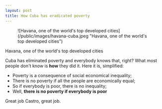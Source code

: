 ```yaml
---
layout: post
title: How Cuba has eradicated poverty
---
```


<figure>
  ![Havana, one of the world's top developed cities](/public/images/havana-cuba.jpeg "Havana, one of the world's top developed cities")
</figure>

<span class="image_caption">Havana, one of the world's top developed cities</span>

<span class="drops">C</span>uba has eliminated poverty and everybody knows that, right? What most people don't know is **how** they did it. Here it is, simplified:

* Poverty is a consequence of social economical inequality;
* There is no poverty if all the people are economically equal;
* So if everybody is poor, there is no inequality;
* Well, **there is no poverty if everybody is poor**

Great job Castro, great job.

